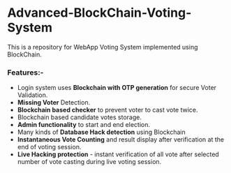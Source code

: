 # Advanced-BlockChain-Voting-System
This is a repository for WebApp  Voting System implemented using BlockChain.
### Features:-
* Login system uses **Blockchain with OTP generation** for secure Voter Validation.
* **Missing Voter** Detection. 
* **Blockchain based checker** to prevent voter to cast vote twice.
* Blockchain based candidate votes storage.
* **Admin functionality** to start and end election.
* Many kinds of **Database Hack detection** using Blockchain
* **Instantaneous Vote Counting** and result display after verification at the end of voting session.
* **Live Hacking protection** - instant verification of all vote after selected number of vote casting during live voting session.

